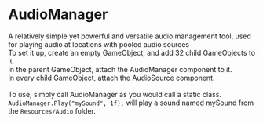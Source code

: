 # AudioManager
A relatively simple yet powerful and versatile audio management tool, used for playing audio at locations with pooled audio sources <br/>
To set it up, create an empty GameObject, and add 32 child GameObjects to it. <br/>
In the parent GameObject, attach the AudioManager component to it. <br/>
In every child GameObject, attach the AudioSource component. <br/>
<br/>
To use, simply call AudioManager as you would call a static class. <br/>
```AudioManager.Play("mySound", 1f);``` will play a sound named mySound from the `Resources/Audio` folder. <br/>
